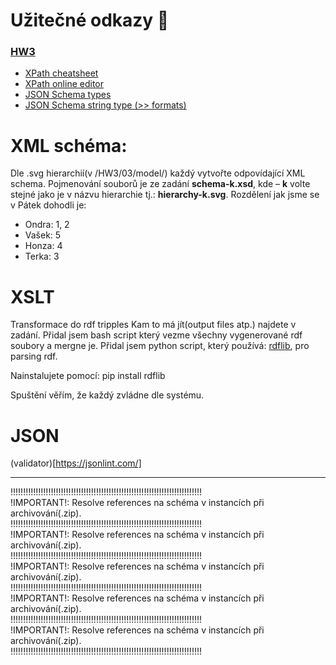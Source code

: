 
# Užitečné odkazy :eyes:
### [HW3](https://jakub.xn--klmek-0sa.com/nprg036-hw3)
  - [XPath cheatsheet](https://docs.google.com/presentation/d/1bFPlbK3PCgASwsOfRNyAXhLB2YmcXcGUyz8DeKVxB8A/edit#slide=id.gbd8102a4cc_0_18)
  - [XPath online editor](http://xpather.com/)
  - [JSON Schema types](https://json-schema.org/understanding-json-schema/reference/type.html)
  - [JSON Schema string type (>> formats)](https://json-schema.org/understanding-json-schema/reference/string.html)
# XML schéma:
Dle .svg hierarchií(v /HW3/03/model/) každý vytvořte odpovídající XML schema. 
Pojmenování souborů je ze zadání **schema-k.xsd**, kde – **k** volte stejné jako je v názvu hierarchie tj.: **hierarchy-k.svg**.
Rozdělení jak jsme se v Pátek dohodli je:
 - Ondra: 1, 2
 - Vašek: 5
 - Honza: 4
 - Terka: 3

# XSLT

Transformace do rdf tripples
Kam to má jít(output files atp.) najdete v zadání.
Přidal jsem bash script který vezme všechny vygenerované rdf soubory a mergne je.
Přidal jsem python script, který používá: [rdflib](https://github.com/RDFLib/rdflib), pro parsing rdf.

Nainstalujete pomocí:
pip install rdflib

Spuštění věřím, že každý zvládne dle systému.

# JSON
(validator)[https://jsonlint.com/]



 
 ---------------------------------------------------------------------------------------------------------------------------------------------

!!!!!!!!!!!!!!!!!!!!!!!!!!!!!!!!!!!!!!!!!!!!!!!!!!!!!!!!!!!!!!!!!!!!!!!!!!!!<br>
!IMPORTANT!: Resolve references na schéma v instancích při archivování(.zip).<br>
!!!!!!!!!!!!!!!!!!!!!!!!!!!!!!!!!!!!!!!!!!!!!!!!!!!!!!!!!!!!!!!!!!!!!!!!!!!!<br>
!IMPORTANT!: Resolve references na schéma v instancích při archivování(.zip).<br>
!!!!!!!!!!!!!!!!!!!!!!!!!!!!!!!!!!!!!!!!!!!!!!!!!!!!!!!!!!!!!!!!!!!!!!!!!!!!<br>
!IMPORTANT!: Resolve references na schéma v instancích při archivování(.zip).<br>
!!!!!!!!!!!!!!!!!!!!!!!!!!!!!!!!!!!!!!!!!!!!!!!!!!!!!!!!!!!!!!!!!!!!!!!!!!!!<br>
!IMPORTANT!: Resolve references na schéma v instancích při archivování(.zip).<br>
!!!!!!!!!!!!!!!!!!!!!!!!!!!!!!!!!!!!!!!!!!!!!!!!!!!!!!!!!!!!!!!!!!!!!!!!!!!!<br>
!IMPORTANT!: Resolve references na schéma v instancích při archivování(.zip).<br>
!!!!!!!!!!!!!!!!!!!!!!!!!!!!!!!!!!!!!!!!!!!!!!!!!!!!!!!!!!!!!!!!!!!!!!!!!!!!<br>

